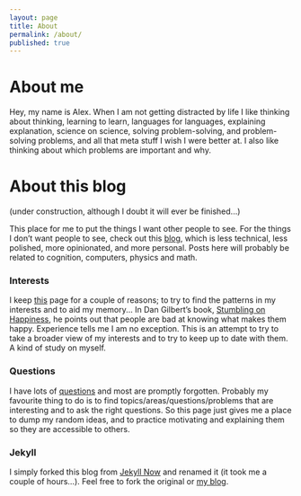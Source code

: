 ```yaml
---
layout: page
title: About
permalink: /about/
published: true
---
```


# About me

Hey, my name is Alex. When I am not getting distracted by life I like thinking about thinking, learning to learn, languages for languages, explaining explanation, science on science, solving problem-solving, and problem-solving problems, and all that meta stuff I wish I were better at. I also like thinking about which problems are important and why.

# About this blog

(under construction, although I doubt it will ever be finished...)

This place for me to put the things I want other people to see. For the things I don’t want people to see, check out this [blog](https://act65com.wordpress.com/), which is less technical, less polished, more opinionated, and more personal. Posts here will probably be related to cognition, computers, physics and math.


### Interests

I keep [this](http://act65.github.io/interests/) page for a couple of reasons; to try to find the patterns in my interests and to aid my memory...  In Dan Gilbert’s book, [Stumbling on Happiness](https://www.goodreads.com/book/show/56627.Stumbling_on_Happiness), he points out that people are bad at knowing what makes them happy. Experience tells me I am no exception. This is an attempt to try to take a broader view of my interests and to try to keep up to date with them. A kind of study on myself.

### Questions

I have lots of [questions](http://act65.github.io/questions/) and most are promptly forgotten. Probably my favourite thing to do is to find topics/areas/questions/problems that are interesting and to ask the right questions. So this page just gives me a place to dump my random ideas, and to practice motivating and explaining them so they are accessible to others.

### Jekyll

I simply forked this blog from [Jekyll Now](https://github.com/barryclark/jekyll-now) and renamed it (it took me a couple of hours…). Feel free to fork the original or [my blog](https://github.com/act65/act65.github.io).